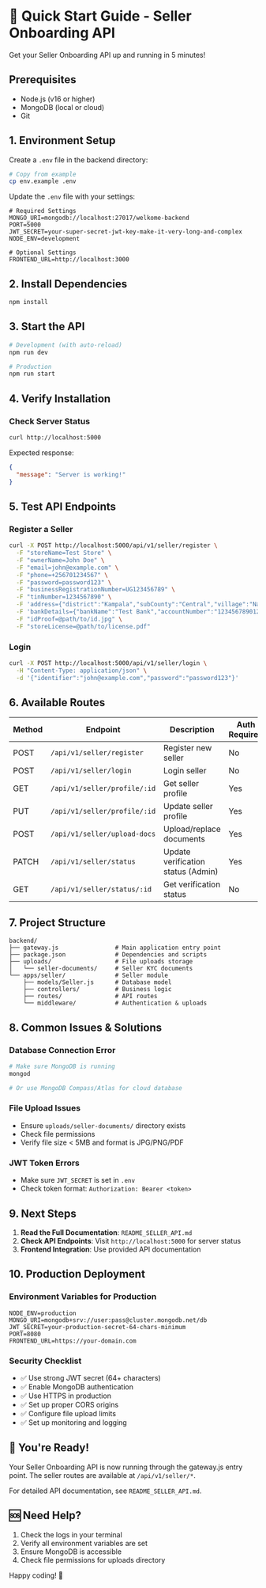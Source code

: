 # 🚀 Quick Start Guide - Seller Onboarding API

Get your Seller Onboarding API up and running in 5 minutes!

## Prerequisites

- Node.js (v16 or higher)
- MongoDB (local or cloud)
- Git

## 1. Environment Setup

Create a `.env` file in the backend directory:

```bash
# Copy from example
cp env.example .env
```

Update the `.env` file with your settings:

```env
# Required Settings
MONGO_URI=mongodb://localhost:27017/welkome-backend
PORT=5000
JWT_SECRET=your-super-secret-jwt-key-make-it-very-long-and-complex
NODE_ENV=development

# Optional Settings
FRONTEND_URL=http://localhost:3000
```

## 2. Install Dependencies

```bash
npm install
```

## 3. Start the API

```bash
# Development (with auto-reload)
npm run dev

# Production
npm run start
```

## 4. Verify Installation

### Check Server Status
```bash
curl http://localhost:5000
```

Expected response:
```json
{
  "message": "Server is working!"
}
```

## 5. Test API Endpoints

### Register a Seller
```bash
curl -X POST http://localhost:5000/api/v1/seller/register \
  -F "storeName=Test Store" \
  -F "ownerName=John Doe" \
  -F "email=john@example.com" \
  -F "phone=+256701234567" \
  -F "password=password123" \
  -F "businessRegistrationNumber=UG123456789" \
  -F "tinNumber=1234567890" \
  -F 'address={"district":"Kampala","subCounty":"Central","village":"Nakasero"}' \
  -F 'bankDetails={"bankName":"Test Bank","accountNumber":"1234567890123"}' \
  -F "idProof=@path/to/id.jpg" \
  -F "storeLicense=@path/to/license.pdf"
```

### Login
```bash
curl -X POST http://localhost:5000/api/v1/seller/login \
  -H "Content-Type: application/json" \
  -d '{"identifier":"john@example.com","password":"password123"}'
```

## 6. Available Routes

| Method | Endpoint | Description | Auth Required |
|--------|----------|-------------|---------------|
| POST | `/api/v1/seller/register` | Register new seller | No |
| POST | `/api/v1/seller/login` | Login seller | No |
| GET | `/api/v1/seller/profile/:id` | Get seller profile | Yes |
| PUT | `/api/v1/seller/profile/:id` | Update seller profile | Yes |
| POST | `/api/v1/seller/upload-docs` | Upload/replace documents | Yes |
| PATCH | `/api/v1/seller/status` | Update verification status (Admin) | Yes |
| GET | `/api/v1/seller/status/:id` | Get verification status | No |

## 7. Project Structure

```
backend/
├── gateway.js                # Main application entry point
├── package.json              # Dependencies and scripts
├── uploads/                  # File uploads storage
│   └── seller-documents/     # Seller KYC documents
└── apps/seller/              # Seller module
    ├── models/Seller.js      # Database model
    ├── controllers/          # Business logic
    ├── routes/               # API routes
    └── middleware/           # Authentication & uploads
```

## 8. Common Issues & Solutions

### Database Connection Error
```bash
# Make sure MongoDB is running
mongod

# Or use MongoDB Compass/Atlas for cloud database
```

### File Upload Issues
- Ensure `uploads/seller-documents/` directory exists
- Check file permissions
- Verify file size < 5MB and format is JPG/PNG/PDF

### JWT Token Errors
- Make sure `JWT_SECRET` is set in `.env`
- Check token format: `Authorization: Bearer <token>`

## 9. Next Steps

1. **Read the Full Documentation**: `README_SELLER_API.md`
2. **Check API Endpoints**: Visit `http://localhost:5000` for server status
3. **Frontend Integration**: Use provided API documentation

## 10. Production Deployment

### Environment Variables for Production
```env
NODE_ENV=production
MONGO_URI=mongodb+srv://user:pass@cluster.mongodb.net/db
JWT_SECRET=your-production-secret-64-chars-minimum
PORT=8080
FRONTEND_URL=https://your-domain.com
```

### Security Checklist
- ✅ Use strong JWT secret (64+ characters)
- ✅ Enable MongoDB authentication
- ✅ Use HTTPS in production
- ✅ Set up proper CORS origins
- ✅ Configure file upload limits
- ✅ Set up monitoring and logging

## 🎉 You're Ready!

Your Seller Onboarding API is now running through the gateway.js entry point. The seller routes are available at `/api/v1/seller/*`.

For detailed API documentation, see `README_SELLER_API.md`.

## 🆘 Need Help?

1. Check the logs in your terminal
2. Verify all environment variables are set
3. Ensure MongoDB is accessible
4. Check file permissions for uploads directory

Happy coding! 🚀 